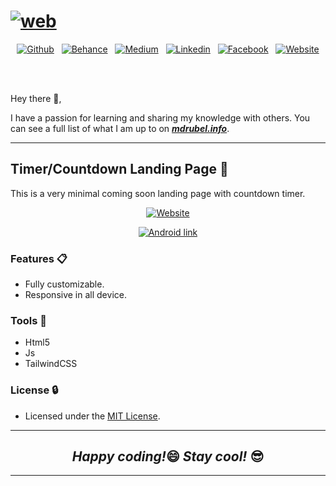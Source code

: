 # [![web](https://user-images.githubusercontent.com/33339942/121630812-aa421380-ca9f-11eb-8fae-a80180800a81.png)](https://www.mdrubel.info)

<div align="center">

[![Github](https://img.shields.io/badge/GitHub-56347C?style=for-the-badge&logo=github&logoColor=white)](https://github.com/mdrubelrana) &nbsp; [![Behance](https://img.shields.io/badge/Behance-053eff?style=for-the-badge&logo=behance&logoColor=white)](https://www.behance.net/mohammadrubelrana) &nbsp; [![Medium](https://img.shields.io/badge/Medium-12100E?style=for-the-badge&color=success&logo=medium&logoColor=white)](https://dirtybytes.medium.com/) &nbsp; [![Linkedin](https://img.shields.io/badge/LinkedIn-0077B5?style=for-the-badge&logo=linkedin&logoColor=white)](https://www.linkedin.com/in/mohammadrubelrana) &nbsp; [![Facebook](https://img.shields.io/badge/Facebook-1877F2?style=for-the-badge&logo=facebook&logoColor=white)](https://www.facebook.com/dirtybytes) &nbsp; [![Website](https://img.shields.io/badge/Website-008080?style=for-the-badge&logo=Google-chrome&logoColor=white)](https://www.mdrubel.info)

</div>

<br><br>

Hey there 👋,

I have a passion for learning and sharing my knowledge with others. You can see a full list of what I am up to on <strong><i>[mdrubel.info](https://www.mdrubel.info)</i></strong>.

---

## Timer/Countdown Landing Page 👊

This is a very minimal coming soon landing page with countdown timer.

<div align="center">

[![Website](https://img.shields.io/badge/Website%20%20-View%20Demo-green?style=for-the-badge&logo=Microsoft-edge&logoColor=white)](https://mdrubelrana.github.io/countdown_landing_page/) <br>


[![Android link](https://img.shields.io/badge/Click%20me%20to%20-View%20Repository-FFA500?style=flat-square&logo=rss&logoColor=white)](https://github.com/MdRubelRana/countdown_landing_page)

</div>

### Features 📋
-   Fully customizable.
-   Responsive in all device.

### Tools 🔨
-   Html5
-   Js
-   TailwindCSS




### License 🔒

- Licensed under the [MIT License](LICENSE).

---

<h2 align="center"><i>Happy coding!</i>😄 <i>Stay cool!</i> 😎</h2>

---

